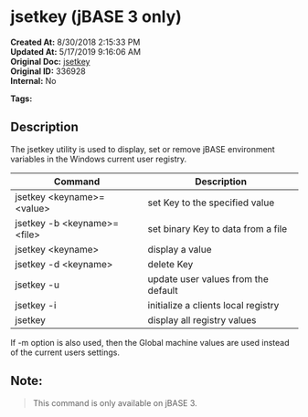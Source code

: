 # jsetkey (jBASE 3 only)

**Created At:** 8/30/2018 2:15:33 PM  
**Updated At:** 5/17/2019 9:16:06 AM  
**Original Doc:** [jsetkey](https://docs.jbase.com/48399-tools/jsetkey)  
**Original ID:** 336928  
**Internal:** No  

**Tags:**
<badge text='environment variables' vertical='middle' />

## Description 

The jsetkey utility is used to display, set or remove jBASE environment variables in the Windows current user registry.


| Command<br> | Description<br> |
| --- | --- |
| jsetkey &lt;keyname&gt;=&lt;value&gt;<br> | set Key to the specified value<br> |
| jsetkey -b &lt;keyname&gt;=&lt;file&gt;<br> | set binary Key to data from a file<br> |
| jsetkey &lt;keyname&gt;<br> | display a value<br> |
| jsetkey -d &lt;keyname&gt;<br> | delete Key<br> |
| jsetkey -u<br> | update user values from the default<br> |
| jsetkey -i<br> | initialize a clients local registry<br> |
| jsetkey<br> | display all registry values<br> |


If -m option is also used, then the Global machine values are used instead of the current users settings.



## Note: 


> This command is only available on jBASE 3.

